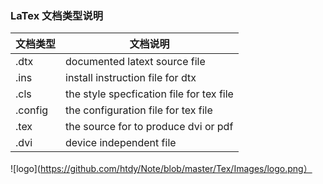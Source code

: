 ### LaTex 文档类型说明 ###
|文档类型|文档说明|
|-------|--------|
|.dtx|documented latext source file|
|.ins|install instruction file for dtx|
|.cls|the style specfication file for tex file|
|.config|the configuration file for tex file|
|.tex|the source for to produce dvi or pdf|
|.dvi|device independent file|
![logo](https://github.com/htdy/Note/blob/master/Tex/Images/logo.png）
